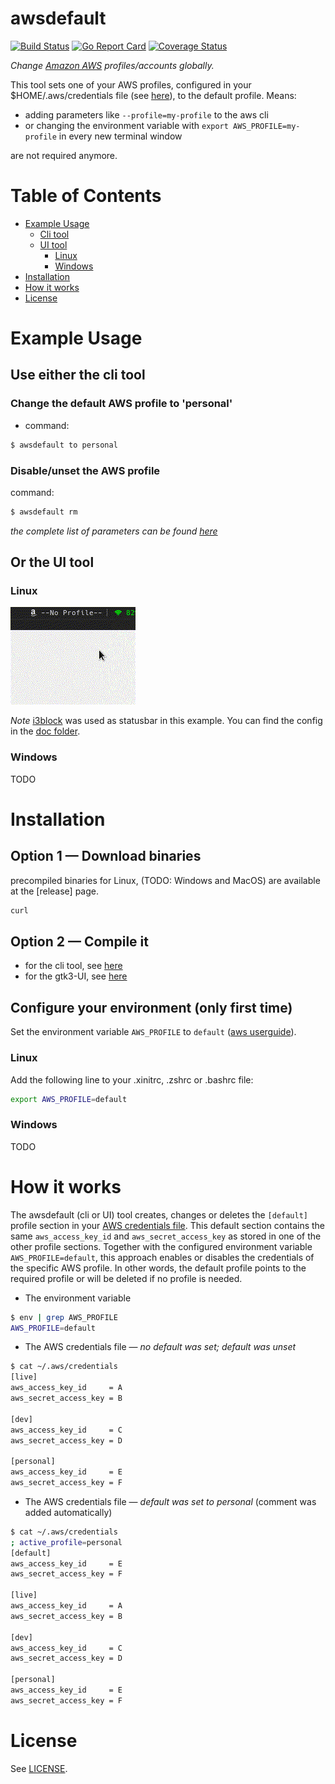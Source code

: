 awsdefault
==========
[![Build Status](https://travis-ci.org/peterbueschel/awsdefault.svg?branch=master)](https://travis-ci.org/peterbueschel/awsdefault)
[![Go Report Card](https://goreportcard.com/badge/github.com/peterbueschel/awsdefault)](https://goreportcard.com/report/github.com/peterbueschel/awsdefault)
[![Coverage Status](https://coveralls.io/repos/github/peterbueschel/awsdefault/badge.svg?branch=master)](https://coveralls.io/github/peterbueschel/awsdefault?branch=master)

*Change [Amazon AWS](https://aws.amazon.com) profiles/accounts globally.*

This tool sets one of your AWS profiles, configured in your $HOME/.aws/credentials file (see  [here](https://docs.aws.amazon.com/cli/latest/userguide/cli-config-files.html)),
 to the default profile.
Means:
- adding parameters like `--profile=my-profile` to the aws cli
- or changing the environment variable with `export AWS_PROFILE=my-profile` in every new terminal window

are not required anymore.

Table of Contents
=================

* [Example Usage](#example-usage)
  * [Cli tool](#use-either-the-cli-tool)
  * [UI tool](#or-the-ui-tool)
    * [Linux](#linux)
    * [Windows](#windows)
* [Installation](#installation)
* [How it works](#how-it-works)
* [License](#license)

# Example Usage

## Use either the cli tool

### Change the default AWS profile to 'personal'

- command:

```bash
$ awsdefault to personal
```

### Disable/unset the AWS profile

command:

```bash
$ awsdefault rm
```

*the complete list of parameters can be found [here](cmd/awsdefault/readme.md#usage)*


## Or the UI tool

### Linux

![awsdefault-gkt3-example1](doc/awsdefault-gtk3-example1.gif?raw=true) 

*Note* [i3block](https://github.com/vivien/i3blocks) was used as statusbar in this example. You can find the config in the [doc folder](cmd/awsdefault-gtk3/doc/i3block-example.conf).

### Windows

TODO

# Installation

## Option 1 — Download binaries

precompiled binaries for Linux, (TODO: Windows and MacOS) are available at the [release] page.


```bash
curl 
```

## Option 2 — Compile it

- for the cli tool, see [here](cmd/awsdefault/readme.md#installation)
- for the gtk3-UI, see [here](cmd/awsdefault-gtk3/readme.md#installation)

## Configure your environment (only first time)

Set the environment variable `AWS_PROFILE` to `default` ([aws userguide](https://docs.aws.amazon.com/cli/latest/userguide/cli-environment.html)).

### Linux

Add the following line to your .xinitrc, .zshrc or .bashrc file:

```bash
export AWS_PROFILE=default
```

### Windows

TODO

# How it works


The awsdefault (cli or UI) tool creates, changes or deletes the `[default]` profile section in your [AWS credentials file](https://docs.aws.amazon.com/cli/latest/userguide/cli-config-files.html). This default section contains the same `aws_access_key_id` and `aws_secret_access_key` as stored in one of the other profile sections.
Together with the configured environment variable `AWS_PROFILE=default`, this approach enables or disables the credentials of the specific AWS profile. In other words, the default profile points to the required profile or will be deleted if no profile is needed.

- The environment variable

```bash
$ env | grep AWS_PROFILE
AWS_PROFILE=default
```

- The AWS credentials file — _no default was set; default was unset_

```bash
$ cat ~/.aws/credentials
[live]
aws_access_key_id     = A
aws_secret_access_key = B

[dev]
aws_access_key_id     = C
aws_secret_access_key = D

[personal]
aws_access_key_id     = E
aws_secret_access_key = F
```

- The AWS credentials file — _default was set to personal_ (comment was added automatically)

```bash
$ cat ~/.aws/credentials
; active_profile=personal
[default]
aws_access_key_id     = E
aws_secret_access_key = F
                         
[live]                   
aws_access_key_id     = A
aws_secret_access_key = B
                         
[dev]                    
aws_access_key_id     = C
aws_secret_access_key = D
                         
[personal]               
aws_access_key_id     = E
aws_secret_access_key = F
```

# License

See [LICENSE](LICENSE).

